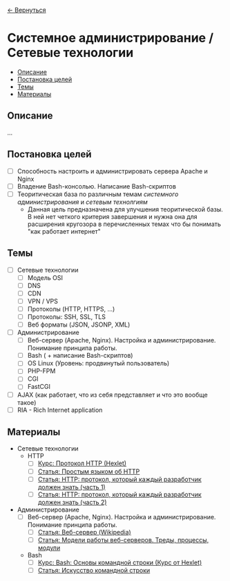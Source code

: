 [← Вернуться](/knowledges-list.md)

# Системное администрирование / Сетевые технологии #

- [Описание](#Описание)
- [Постановка целей](#Постановка-целей)
- [Темы](#Темы)
- [Материалы](#Материалы)

## Описание ##
...

## Постановка целей ##
- [ ] Способность настроить и администрировать сервера Apache и Nginx
- [ ] Владение Bash-консолью. Написание Bash-скриптов
- [ ] Теоритическая база по различным темам *системного администрирования* и *сетевым технолгиям*  
    - Данная цель предназначена для улучшения теоритической базы. В ней нет четкого критерия завершения и нужна она для расширения кругозора в перечисленных темах что бы понимать "как работает интернет"

## Темы ##
- [ ] Сетевые технологии
    - [ ] Модель OSI
    - [ ] DNS
    - [ ] CDN
    - [ ] VPN / VPS
    - [ ] Протоколы (HTTP, HTTPS, ...)
    - [ ] Протоколы: SSH, SSL, TLS
    - [ ] Веб форматы (JSON, JSONP, XML)
- [ ] Администрирование
    - [ ] Веб-сервер (Apache, Nginx). Настройка и администрирование. Понимание принципа работы.
    - [ ] Bash ( + написание Bash-скриптов)
    - [ ] OS Linux (Уровень: продвинутый пользователь)
    - [ ] PHP-FPM
    - [ ] CGI
    - [ ] FastCGI
- [ ] AJAX (как работает, что из себя представляет и что это вообще такое)
- [ ] RIA - Rich Internet application

## Материалы ##
- Сетевые технологии
    - HTTP
        - [ ] [Курс: Протокол HTTP (Hexlet)](https://ru.hexlet.io/courses/http_protocol)
        - [ ] [Статья: Простым языком об HTTP](https://habrahabr.ru/post/215117/)
        - [ ] [Статья: HTTP: протокол, который каждый разработчик должен знать (часть 1)](https://ruseller.com/lessons.php?rub=28&id=1726)
        - [ ] [Статья: HTTP: протокол, который каждый разработчик должен знать (часть 2)](https://ruseller.com/lessons.php?rub=28&id=1777)
- Администрирование
	- [ ] Веб-сервер (Apache, Nginx). Настройка и администрирование. Понимание принципа работы.
		- [ ] [Статья: Веб-сервер (Wikipedia)](https://ru.wikipedia.org/wiki/%D0%92%D0%B5%D0%B1-%D1%81%D0%B5%D1%80%D0%B2%D0%B5%D1%80)
		- [ ] [Статья: Модели работы веб-серверов. Треды, процессы, модули](http://algolist.manual.ru/web/servers.php)
    - Bash
        - [ ] [Курс: Bash: Основы командной строки (Курс от Hexlet)](https://ru.hexlet.io/courses/bash)
        - [ ] [Статья: Искусство командной строки](https://github.com/jlevy/the-art-of-command-line/blob/master/README-ru.md)

